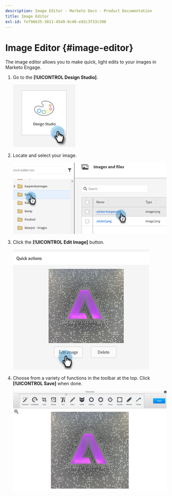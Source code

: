 ```yaml
---
description: Image Editor - Marketo Docs - Product Documentation
title: Image Editor
exl-id: fef96635-3011-4549-9c40-e92c3f33c398
---
```

# Image Editor {#image-editor}

The image editor allows you to make quick, light edits to your images in Marketo Engage.

1. Go to the **[!UICONTROL Design Studio]**.

   ![](assets/image-editor-1.png)

1. Locate and select your image.

   ![](assets/image-editor-2.png)

1. Click the **[!UICONTROL Edit Image]** button.

   ![](assets/image-editor-3.png)

1. Choose from a variety of functions in the toolbar at the top. Click **[!UICONTROL Save]** when done.

   ![](assets/image-editor-4.png)
